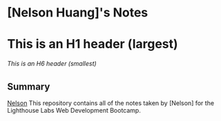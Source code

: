 # [Nelson Huang]'s Notes
# This is an H1 header (largest)
###### This is an H6 header (smallest)
## Summary 
[Nelson](https://github.com/nelsonh3)
This repository contains all of the notes taken by [Nelson] for the Lighthouse Labs Web Development Bootcamp.

